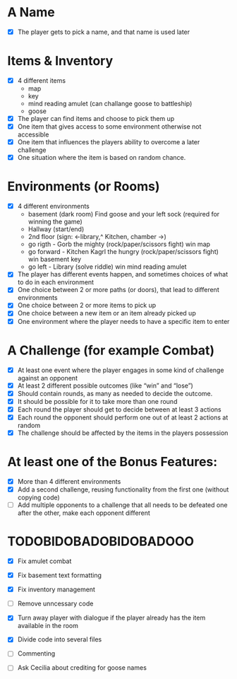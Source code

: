 # A Name
- [x] The player gets to pick a name, and that name is used later

# Items & Inventory
- [x] 4 different items
    - map 
    - key
    - mind reading amulet (can challange goose to battleship)
    - goose
- [x] The player can find items and choose to pick them up
- [x] One item that gives access to some environment otherwise not accessible
- [x] One item that influences the players ability to overcome a later challenge
- [x] One situation where the item is based on random chance.

# Environments (or Rooms)
- [x] 4 different environments
    - basement (dark room) Find goose and your left sock (required for winning the game)
    - Hallway (start/end)
    - 2nd floor  (sign: <-library,^ Kitchen, chamber ->)
    - go rigth - Gorb the mighty (rock/paper/scissors fight) win map
    - go forward - Kitchen Kagrl the hungry (rock/paper/scissors fight) win basement key
    - go left - Library (solve riddle) win mind reading amulet
- [x] The player has different events happen, and sometimes choices of what to do in each environment
- [x] One choice between 2 or more paths (or doors), that lead to different environments
- [x] One choice between 2 or more items to pick up
- [x] One choice between a new item or an item already picked up
- [x] One environment where the player needs to have a specific item to enter

# A Challenge (for example Combat)
- [x] At least one event where the player engages in some kind of challenge against an opponent
- [x] At least 2 different possible outcomes (like “win” and “lose”)
- [x] Should contain rounds, as many as needed to decide the outcome.
- [x] It should be possible for it to take more than one round
- [x] Each round the player should get to decide between at least 3 actions
- [x] Each round the opponent should perform one out of at least 2 actions at random
- [x] The challenge should be affected by the items in the players possession

# At least one of the Bonus Features:
- [x] More than 4 different environments
- [x] Add a second challenge, reusing functionality from the first one (without copying code)
- [ ] Add multiple opponents to a challenge that all needs to be defeated one after the other, make each opponent different

# TODOBIDOBADOBIDOBADOOO
- [x] Fix amulet combat
- [x] Fix basement text formatting
- [x] Fix inventory management
- [ ] Remove unncessary code
- [x] Turn away player with dialogue if the player already has the item available in the room
- [x] Divide code into several files
- [ ] Commenting
- [ ] Ask Cecilia about crediting for goose names


